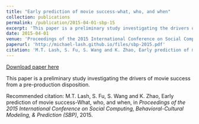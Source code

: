 ```yaml
---
title: "Early prediction of movie success-what, who, and when"
collection: publications
permalink: /publication/2015-04-01-sbp-15
excerpt: 'This paper is a preliminary study investigating the drivers of movie success from a pre-production disposition.'
date: 2015-04-01
venue: 'Proceedings of the 2015 International Conference on Social Computing, Behavioral-Cultural Modeling, &amp; Prediction (SBP)'
paperurl: 'http://michael-lash.github.io/files/sbp-2015.pdf'
citation: 'M.T. Lash, S. Fu, S. Wang and K. Zhao, Early prediction of movie success-What, who, and when, in <i>Proceedings of the 2015 International Conference on Social Computing, Behavioral-Cultural Modeling, &amp; Prediction (SBP)</i>, 2015.'
---
```


<a href='http://michael-lash.github.io/files/sbp-2015.pdf'>Download paper here</a>

This paper is a preliminary study investigating the drivers of movie success from a pre-production disposition.

Recommended citation: M.T. Lash, S. Fu, S. Wang and K. Zhao, Early prediction of movie success-What, who, and when, in <i>Proceedings of the 2015 International Conference on Social Computing, Behavioral-Cultural Modeling, & Prediction (SBP)</i>, 2015.